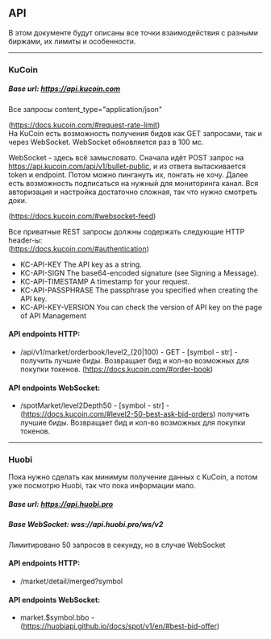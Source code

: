 ## API 

В этом документе будут описаны все точки взаимодействия с разными 
биржами, их лимиты и особенности. 

***

### KuCoin 
##### Base url: https://api.kucoin.com

Все запросы content_type="application/json"

(https://docs.kucoin.com/#request-rate-limit) <br/>
На KuCoin есть возможность получения бидов как GET запросами,
так и через WebSocket. WebSocket обновляется раз в 100 мс. 

WebSocket - здесь всё замысловато. Сначала идёт POST запрос на 
https://api.kucoin.com/api/v1/bullet-public, и из ответа
вытаскивается token и endpoint. Потом можно пингануть их, понгать не хочу.
Далее есть возможность подписаться на нужный для мониторинга канал. Вся
авторизация и настройка достаточно сложная, так что нужно смотреть доки. 

(https://docs.kucoin.com/#websocket-feed)


Все приватные REST запросы должны содержать следующие HTTP header-ы: <br/>
(https://docs.kucoin.com/#authentication)
 - KC-API-KEY The API key as a string.
 - KC-API-SIGN The base64-encoded signature (see Signing a Message).
 - KC-API-TIMESTAMP A timestamp for your request.
 - KC-API-PASSPHRASE The passphrase you specified when creating the API key.
 - KC-API-KEY-VERSION You can check the version of API key on the page of API Management

#### API endpoints HTTP: 
 - /api/v1/market/orderbook/level2_(20|100) - GET - 
[symbol - str] - получить лучшие биды. Возвращает бид 
и кол-во возможных для покупки токенов. 
(https://docs.kucoin.com/#order-book)

#### API endpoints WebSocket:
 - /spotMarket/level2Depth50 - [symbol - str] - 
(https://docs.kucoin.com/#level2-50-best-ask-bid-orders)
получить лучшие биды. Возвращает бид и кол-во возможных для 
покупки токенов. 

***

### Huobi

Пока нужно сделать как минимум получение данных с KuCoin, а потом
уже посмотрю Huobi, так что пока информации мало.

##### Base url: https://api.huobi.pro
##### Base WebSocket: wss://api.huobi.pro/ws/v2


Лимитировано 50 запросов в секунду, но в случае WebSocket

#### API endpoints HTTP:
 - /market/detail/merged?symbol

#### API endpoints WebSocket:
 - market.$symbol.bbo - 
(https://huobiapi.github.io/docs/spot/v1/en/#best-bid-offer)



